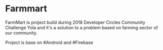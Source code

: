 # Farmmart
FarmMart is project build during 2018 Developer Circles Community Challenge Yola and it's a solution to a problem based on farming sector of our community.

Project is base on #Android and #Firebase
